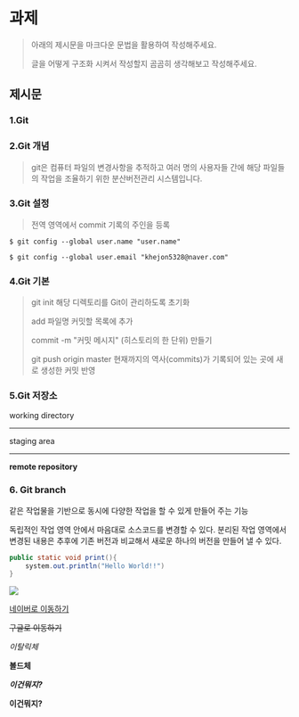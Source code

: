 # 과제

 

> 아래의 제시문을 마크다운 문법을 활용하여 작성해주세요.
>
> 글을 어떻게 구조화 시켜서 작성할지 곰곰히 생각해보고 작성해주세요.



## 제시문

### 1.Git



### 2.Git 개념

> git은 컴퓨터 파일의 변경사항을 추적하고 여러 명의 사용자들 간에 해당 파일들의 작업을 조율하기 위한 분산버전관리 시스템입니다. 



### 3.Git 설정

> 전역 영역에서 commit 기록의 주인을 등록

`$ git config --global user.name "user.name"`

`$ git config --global user.email "khejon5328@naver.com"`



### 4.Git 기본

> git init 해당 디렉토리를 Git이 관리하도록 초기화 
>
> add 파일명 커밋할 목록에 추가 
>
> commit -m "커밋 메시지" (히스토리의 한 단위) 만들기 
>
> git push origin master 현재까지의 역사(commits)가 기록되어 있는 곳에 새로 생성한 커밋 반영



### 5.Git 저장소 

working directory

---

staging area

---

**remote repository**



### 6. Git branch

같은 작업물을 기반으로 동시에 다양한 작업을 할 수 있게 만들어 주는 기능

독립적인 작업 영역 안에서 마음대로 소스코드를 변경할 수 있다. 분리된 작업 영역에서 변경된 내용은 추후에 기존 버전과 비교해서 새로운 하나의 버전을 만들어 낼 수 있다. 



```java
public static void print(){
    system.out.println("Hello World!!")
}
```



![](https://encrypted-tbn0.gstatic.com/images?q=tbn:ANd9GcSyXO5dpakFCNTIj8yalOD76UyuYxNq8-TAGef2GAU0f3kXZgCCyA&s)



[네이버로 이동하기](www.naver.com) 

~~구글로 이동하기~~

*이탈릭체*

**볼드체**

***이건뭐지?***

****이건뭐지?****





